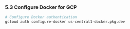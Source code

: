 ### 5.3 Configure Docker for GCP
```bash
# Configure Docker authentication
gcloud auth configure-docker us-central1-docker.pkg.dev
```
